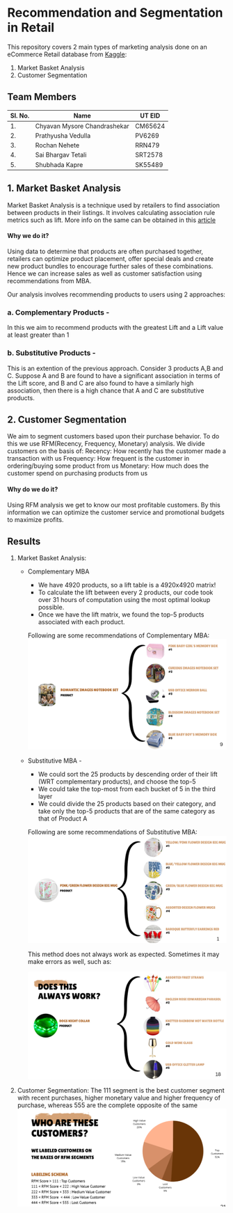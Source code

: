 # Recommendation and Segmentation in Retail

This repository covers 2 main types of marketing analysis done on an eCommerce Retail database from [Kaggle](https://www.kaggle.com/datasets/ilkeryildiz/online-retail-listing):
1. Market Basket Analysis
2. Customer Segmentation

## Team Members

| Sl. No.      | Name | UT EID |
| --- | --- | --- |
| 1. | Chyavan Mysore Chandrashekar | CM65624 |
| 2. | Prathyusha Vedulla | PV6269 |
| 3. | Rochan Nehete | RRN479 |
| 4. | Sai Bhargav Tetali | SRT2578 |
| 5. | Shubhada Kapre | SK55489 |


## 1. Market Basket Analysis 

Market Basket Analysis is a technique used by retailers to find association between products in their listings. It involves calculating association rule metrics such as lift. More info on the same can be obtained in this [article](https://towardsdatascience.com/a-gentle-introduction-on-market-basket-analysis-association-rules-fa4b986a40ce)

#### Why we do it? 
Using data to determine that products are often purchased together, retailers can optimize product placement, offer special deals and create new product bundles to encourage further sales of these combinations. Hence we can increase sales as well as customer satisfaction using recommendations from MBA. 

Our analysis involves recommending products to users using 2 approaches:
### a. Complementary Products - 
In this we aim to recommend products with the greatest Lift and a Lift value at least greater than 1

### b. Substitutive Products - 
This is an extention of the previous approach. Consider 3 products A,B and C. Suppose A and B are found to have a significant association in terms of the Lift score, and B and C are also found to have a similarly high association, then there is a high chance that A and C are substitutive products.

## 2. Customer Segmentation

We aim to segment customers based upon their purchase behavior. To do this we use RFM(Recency, Frequency, Monetary) analysis. We divide customers on the basis of:
Recency: How recently has the customer made a transaction with us
Frequency: How frequent is the customer in ordering/buying some product from us
Monetary: How much does the customer spend on purchasing products from us


#### Why do we do it?

Using RFM analysis we get to know our most profitable customers. By this information we can optimize the customer service and promotional budgets to maximize profits. 

## Results

1. Market Basket Analysis:
   * Complementary MBA
      - We have 4920 products, so a lift table is a 4920x4920 matrix!
      - To calculate the lift between every 2 products, our code took over 31 hours of computation using the most optimal lookup possible.
      - Once we have the lift matrix, we found the top-5 products associated with each product.

      Following are some recommendations of Complementary MBA:
      ![Complementary](/data/Complementary.png "Complementary MBA")
      
   * Substitutive MBA - 
      - We could sort the 25 products by descending order of their lift (WRT complementary products), and choose the top-5
      - We could take the top-most from each bucket of 5 in the third layer
      - We could divide the 25 products based on their category, and take only the top-5 products that are of the same category as that of Product A

      Following are some recommendations of Substitutive MBA:
      ![Substitutive](/data/Substitutive.png)

      This method does not always work as expected. Sometimes it may make errors as well, such as:

      ![Substitutive Fail](/data/Substitutive_fail.png)

2. Customer Segmentation:
The 111 segment is the best customer segment with recent purchases, higher monetary value and higher frequency of purchase, whereas 555 are the complete opposite of the same
![RFM](/data/RFM.png "RFM")





